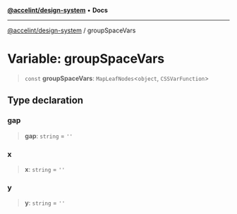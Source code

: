 [**@accelint/design-system**](../README.md) • **Docs**

***

[@accelint/design-system](../README.md) / groupSpaceVars

# Variable: groupSpaceVars

> `const` **groupSpaceVars**: `MapLeafNodes`\<`object`, `CSSVarFunction`\>

## Type declaration

### gap

> **gap**: `string` = `''`

### x

> **x**: `string` = `''`

### y

> **y**: `string` = `''`
